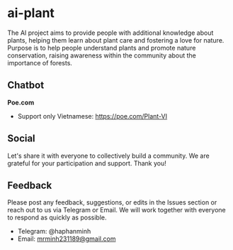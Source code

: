 # ai-plant
The AI project aims to provide people with additional knowledge about plants, helping them learn about plant care and fostering a love for nature. Purpose is to help people understand plants and promote nature conservation, raising awareness within the community about the importance of forests.

## Chatbot

**Poe.com**
- Support only Vietnamese: https://poe.com/Plant-VI 

## Social
Let's share it with everyone to collectively build a community. We are grateful for your participation and support. Thank you!

## Feedback
Please post any feedback, suggestions, or edits in the Issues section or reach out to us via Telegram or Email. We will work together with everyone to respond as quickly as possible.

- Telegram: @haphanminh
- Email: mrminh231189@gmail.com
